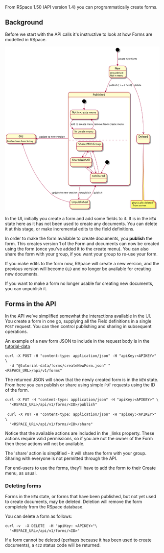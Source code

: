 From RSpace 1.50 (API version 1.4) you can programmatically create forms.

## Background

Before we start with the API calls it's instructive to look at how Forms are modelled in RSpace.

![Export sequence](./tutorial-data/forms/form-lifecycle.png)

In the UI, initially you create a form and add some fields to it. It is in the `NEW` state here as it has not 
 been used to create any documents. You can delete it at this stage, or make incremental edits to the field
 definitions.
 
 In order to make the form available to create documents, you **publish** the form. This creates version 1 of the Form and documents can now be created using the form (once you've added it to the create menu). You can also share the form with your group, if you want your group to re-use your form.
 
 If you make edits to the form now, RSpace will create a new version, and the previous version will become `OLD` and no longer be available for creating new documents.
 
 If you want to make a form no longer usable for creating new documents, you can unpublish it.
 
## Forms in the API

In the API we've simplified somewhat the interactions available in the UI. You create a form in one go, supplying all the Field definitions in a single `POST` request. You can then control publishing and sharing in subsequent operations.

An example of a new form JSON to include in the request body is in the [tutorial-data](tutorial-data/forms/createNewForm.json)

    curl -X POST -H "content-type: application/json" -H "apiKey:<APIKEY>" \
      -d "@tutorial-data/forms/createNewForm.json" "<RSPACE_URL>/api/v1/forms"
      
 The returned JSON will show that the newly created form is in the `NEW` state. From here you can publish  or share using simple `PUT` requests using the ID of the form.
 
    curl -X PUT -H "content-type: application/json" -H "apiKey:<APIKEY>" \
      "<RSPACE_URL>/api/v1/forms/<ID>/publish"
      
     curl -X PUT -H "content-type: application/json" -H "apiKey:<APIKEY>" \
      "<RSPACE_URL>/api/v1/forms/<ID>/share"
      
Notice that the available actions are included in the _links  property. These actions require valid permissions, so if  you are not the owner of the Form then these actions will not be available.
      
The 'share' action is simplified - it will share the form with your group. Sharing with everyone is not permitted through the API.

For end-users to use the forms, they'll have to add the form to their Create menu, as usual.

### Deleting forms

Forms in the `NEW` state, or forms that have been published, but not yet used to create documents, may be deleted. Deletion will remove the form completely from the RSpace database.

You can delete a form as follows:

    curl -v  -X DELETE  -H "apiKey: <APIKEY>"\
      "<RSPACE_URL>/api/v1/forms/<ID>"

If a form cannot be deleted (perhaps because it has been used to create documents), a `422` status code will be returned.
      
 